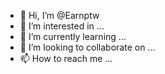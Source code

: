 - 👋 Hi, I’m @Earnptw
- 👀 I’m interested in ...
- 🌱 I’m currently learning ...
- 💞️ I’m looking to collaborate on ...
- 📫 How to reach me ...

<!---
Earnptw/Earnptw is a ✨ special ✨ repository because its `README.md` (this file) appears on your GitHub profile.
You can click the Preview link to take a look at your changes.
--->
